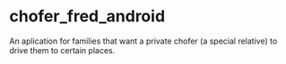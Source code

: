 # chofer_fred_android
An aplication for families that want a private chofer (a special relative) to drive them to certain places.
